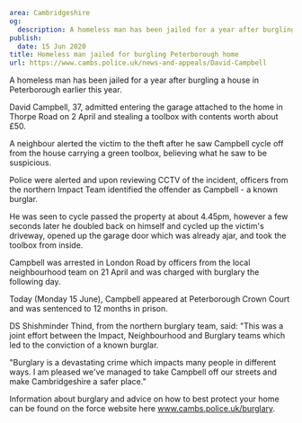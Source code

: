 ```yaml
area: Cambridgeshire
og:
  description: A homeless man has been jailed for a year after burgling a house in Peterborough earlier this year.
publish:
  date: 15 Jun 2020
title: Homeless man jailed for burgling Peterborough home
url: https://www.cambs.police.uk/news-and-appeals/David-Campbell
```

A homeless man has been jailed for a year after burgling a house in Peterborough earlier this year.

David Campbell, 37, admitted entering the garage attached to the home in Thorpe Road on 2 April and stealing a toolbox with contents worth about £50.

A neighbour alerted the victim to the theft after he saw Campbell cycle off from the house carrying a green toolbox, believing what he saw to be suspicious.

Police were alerted and upon reviewing CCTV of the incident, officers from the northern Impact Team identified the offender as Campbell - a known burglar.

He was seen to cycle passed the property at about 4.45pm, however a few seconds later he doubled back on himself and cycled up the victim's driveway, opened up the garage door which was already ajar, and took the toolbox from inside.

Campbell was arrested in London Road by officers from the local neighbourhood team on 21 April and was charged with burglary the following day.

Today (Monday 15 June), Campbell appeared at Peterborough Crown Court and was sentenced to 12 months in prison.

DS Shishminder Thind, from the northern burglary team, said: "This was a joint effort between the Impact, Neighbourhood and Burglary teams which led to the conviction of a known burglar.

"Burglary is a devastating crime which impacts many people in different ways. I am pleased we've managed to take Campbell off our streets and make Cambridgeshire a safer place."

Information about burglary and advice on how to best protect your home can be found on the force website here www.cambs.police.uk/burglary.
